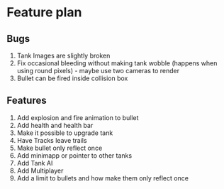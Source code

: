 # Feature plan

## Bugs

1. Tank Images are slightly broken
2. Fix occasional bleeding without making tank wobble (happens when using round pixels) - maybe use two cameras to render
3. Bullet can be fired inside collision box

## Features

1. Add explosion and fire animation to bullet
2. Add health and health bar
3. Make it possible to upgrade tank
4. Have Tracks leave trails
5. Make bullet only reflect once
6. Add minimapp or pointer to other tanks
7. Add Tank AI
8. Add Multiplayer
9. Add a limit to bullets and how make them only reflect once